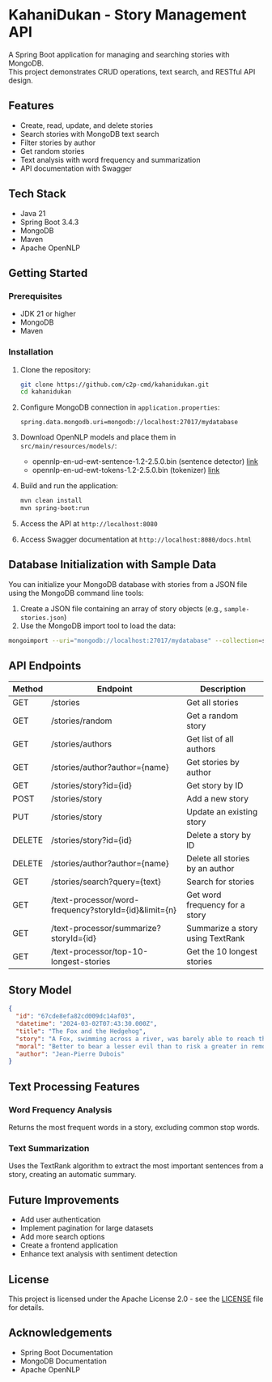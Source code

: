 # KahaniDukan - Story Management API

A Spring Boot application for managing and searching stories with MongoDB.
<br> This project demonstrates CRUD operations, text search, and RESTful API design.

## Features

- Create, read, update, and delete stories
- Search stories with MongoDB text search
- Filter stories by author
- Get random stories
- Text analysis with word frequency and summarization
- API documentation with Swagger

## Tech Stack

- Java 21
- Spring Boot 3.4.3
- MongoDB
- Maven
- Apache OpenNLP

## Getting Started

### Prerequisites

- JDK 21 or higher
- MongoDB
- Maven

### Installation

1. Clone the repository:
   ```bash
   git clone https://github.com/c2p-cmd/kahanidukan.git
   cd kahanidukan
   ```

2. Configure MongoDB connection in `application.properties`:
   ```properties
   spring.data.mongodb.uri=mongodb://localhost:27017/mydatabase
   ```

3. Download OpenNLP models and place them in `src/main/resources/models/`:
   - opennlp-en-ud-ewt-sentence-1.2-2.5.0.bin (sentence detector) [link](https://www.apache.org/dyn/closer.cgi/opennlp/models/ud-models-1.2/opennlp-en-ud-ewt-tokens-1.2-2.5.0.bin)
   - opennlp-en-ud-ewt-tokens-1.2-2.5.0.bin (tokenizer) [link](https://www.apache.org/dyn/closer.cgi/opennlp/models/ud-models-1.2/opennlp-en-ud-ewt-sentence-1.2-2.5.0.bin)

4. Build and run the application:
   ```bash
   mvn clean install
   mvn spring-boot:run
   ```

5. Access the API at `http://localhost:8080`
6. Access Swagger documentation at `http://localhost:8080/docs.html`

## Database Initialization with Sample Data

You can initialize your MongoDB database with stories from a JSON file using the MongoDB command line tools:

1. Create a JSON file containing an array of story objects (e.g., `sample-stories.json`)
2. Use the MongoDB import tool to load the data:

```bash
mongoimport --uri="mongodb://localhost:27017/mydatabase" --collection=stories --file=sample-stories.json --jsonArray
```

## API Endpoints

| Method | Endpoint                                              | Description                      |
|--------|-------------------------------------------------------|----------------------------------|
| GET    | /stories                                              | Get all stories                  |
| GET    | /stories/random                                       | Get a random story               |
| GET    | /stories/authors                                      | Get list of all authors          |
| GET    | /stories/author?author={name}                         | Get stories by author            |
| GET    | /stories/story?id={id}                                | Get story by ID                  |
| POST   | /stories/story                                        | Add a new story                  |
| PUT    | /stories/story                                        | Update an existing story         |
| DELETE | /stories/story?id={id}                                | Delete a story by ID             |
| DELETE | /stories/author?author={name}                         | Delete all stories by an author  |
| GET    | /stories/search?query={text}                          | Search for stories               |
| GET    | /text-processor/word-frequency?storyId={id}&limit={n} | Get word frequency for a story   |
| GET    | /text-processor/summarize?storyId={id}                | Summarize a story using TextRank |
| GET    | /text-processor/top-10-longest-stories                | Get the 10 longest stories       |

## Story Model

```json
{
  "id": "67cde8efa82cd009dc14af03",
  "datetime": "2024-03-02T07:43:30.000Z",
  "title": "The Fox and the Hedgehog",
  "story": "A Fox, swimming across a river, was barely able to reach the bank...",
  "moral": "Better to bear a lesser evil than to risk a greater in removing it.",
  "author": "Jean-Pierre Dubois"
}
```

## Text Processing Features

### Word Frequency Analysis
Returns the most frequent words in a story, excluding common stop words.

### Text Summarization
Uses the TextRank algorithm to extract the most important sentences from a story, creating an automatic summary.

## Future Improvements

- Add user authentication
- Implement pagination for large datasets
- Add more search options
- Create a frontend application
- Enhance text analysis with sentiment detection

## License

This project is licensed under the Apache License 2.0 - see the [LICENSE](LICENSE) file for details.

## Acknowledgements

- Spring Boot Documentation
- MongoDB Documentation
- Apache OpenNLP